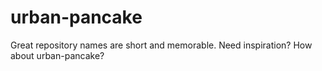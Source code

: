 # urban-pancake
Great repository names are short and memorable. Need inspiration? How about urban-pancake? 
